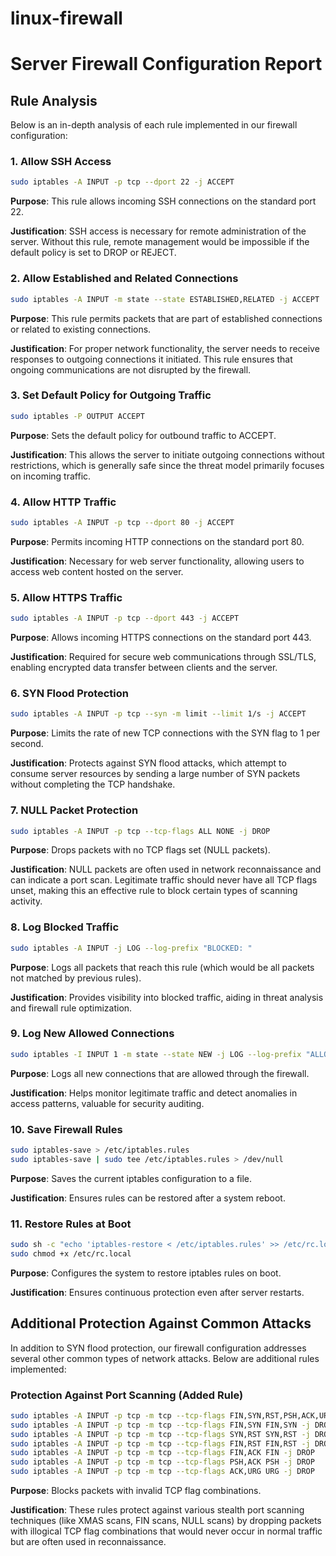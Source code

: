 # linux-firewall

# Server Firewall Configuration Report

## Rule Analysis

Below is an in-depth analysis of each rule implemented in our firewall configuration:

### 1. Allow SSH Access

```bash
sudo iptables -A INPUT -p tcp --dport 22 -j ACCEPT
```

**Purpose**: This rule allows incoming SSH connections on the standard port 22.

**Justification**: SSH access is necessary for remote administration of the server. Without this rule, remote management would be impossible if the default policy is set to DROP or REJECT.

### 2. Allow Established and Related Connections

```bash
sudo iptables -A INPUT -m state --state ESTABLISHED,RELATED -j ACCEPT
```

**Purpose**: This rule permits packets that are part of established connections or related to existing connections.

**Justification**: For proper network functionality, the server needs to receive responses to outgoing connections it initiated. This rule ensures that ongoing communications are not disrupted by the firewall.

### 3. Set Default Policy for Outgoing Traffic

```bash
sudo iptables -P OUTPUT ACCEPT
```

**Purpose**: Sets the default policy for outbound traffic to ACCEPT.

**Justification**: This allows the server to initiate outgoing connections without restrictions, which is generally safe since the threat model primarily focuses on incoming traffic.

### 4. Allow HTTP Traffic

```bash
sudo iptables -A INPUT -p tcp --dport 80 -j ACCEPT
```

**Purpose**: Permits incoming HTTP connections on the standard port 80.

**Justification**: Necessary for web server functionality, allowing users to access web content hosted on the server.

### 5. Allow HTTPS Traffic

```bash
sudo iptables -A INPUT -p tcp --dport 443 -j ACCEPT
```

**Purpose**: Allows incoming HTTPS connections on the standard port 443.

**Justification**: Required for secure web communications through SSL/TLS, enabling encrypted data transfer between clients and the server.

### 6. SYN Flood Protection

```bash
sudo iptables -A INPUT -p tcp --syn -m limit --limit 1/s -j ACCEPT
```

**Purpose**: Limits the rate of new TCP connections with the SYN flag to 1 per second.

**Justification**: Protects against SYN flood attacks, which attempt to consume server resources by sending a large number of SYN packets without completing the TCP handshake.

### 7. NULL Packet Protection

```bash
sudo iptables -A INPUT -p tcp --tcp-flags ALL NONE -j DROP
```

**Purpose**: Drops packets with no TCP flags set (NULL packets).

**Justification**: NULL packets are often used in network reconnaissance and can indicate a port scan. Legitimate traffic should never have all TCP flags unset, making this an effective rule to block certain types of scanning activity.

### 8. Log Blocked Traffic

```bash
sudo iptables -A INPUT -j LOG --log-prefix "BLOCKED: "
```

**Purpose**: Logs all packets that reach this rule (which would be all packets not matched by previous rules).

**Justification**: Provides visibility into blocked traffic, aiding in threat analysis and firewall rule optimization.

### 9. Log New Allowed Connections

```bash
sudo iptables -I INPUT 1 -m state --state NEW -j LOG --log-prefix "ALLOWED: "
```

**Purpose**: Logs all new connections that are allowed through the firewall.

**Justification**: Helps monitor legitimate traffic and detect anomalies in access patterns, valuable for security auditing.

### 10. Save Firewall Rules

```bash
sudo iptables-save > /etc/iptables.rules
sudo iptables-save | sudo tee /etc/iptables.rules > /dev/null
```

**Purpose**: Saves the current iptables configuration to a file.

**Justification**: Ensures rules can be restored after a system reboot.

### 11. Restore Rules at Boot

```bash
sudo sh -c "echo 'iptables-restore < /etc/iptables.rules' >> /etc/rc.local"
sudo chmod +x /etc/rc.local
```

**Purpose**: Configures the system to restore iptables rules on boot.

**Justification**: Ensures continuous protection even after server restarts.

## Additional Protection Against Common Attacks

In addition to SYN flood protection, our firewall configuration addresses several other common types of network attacks. Below are additional rules implemented:

### Protection Against Port Scanning (Added Rule)

```bash
sudo iptables -A INPUT -p tcp -m tcp --tcp-flags FIN,SYN,RST,PSH,ACK,URG NONE -j DROP
sudo iptables -A INPUT -p tcp -m tcp --tcp-flags FIN,SYN FIN,SYN -j DROP
sudo iptables -A INPUT -p tcp -m tcp --tcp-flags SYN,RST SYN,RST -j DROP
sudo iptables -A INPUT -p tcp -m tcp --tcp-flags FIN,RST FIN,RST -j DROP
sudo iptables -A INPUT -p tcp -m tcp --tcp-flags FIN,ACK FIN -j DROP
sudo iptables -A INPUT -p tcp -m tcp --tcp-flags PSH,ACK PSH -j DROP
sudo iptables -A INPUT -p tcp -m tcp --tcp-flags ACK,URG URG -j DROP
```

**Purpose**: Blocks packets with invalid TCP flag combinations.

**Justification**: These rules protect against various stealth port scanning techniques (like XMAS scans, FIN scans, NULL scans) by dropping packets with illogical TCP flag combinations that would never occur in normal traffic but are often used in reconnaissance.